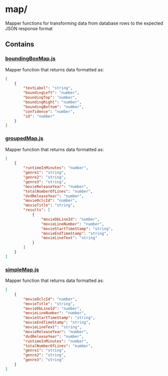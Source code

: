 # map/

Mapper functions for transforming data from database rows to the expected JSON response format

## Contains

### [boundingBoxMap.js](boundingBoxMap.js)

Mapper function that returns data formatted as:

```json
[
    {
        "textLabel": "string",
        "boundingLeft": "number",
        "boundingTop": "number",
        "boundingRight": "number",
        "boundingBottom": "number",
        "confidence": "number",
        "id": "number"
    }
]
```

### [groupedMap.js](groupedMap.js)

Mapper function that returns data formatted as:

```json
[
    {
        "runtimeInMinutes": "number",
        "genre1": "string",
        "genre2": "string",
        "genre3": "string",
        "movieReleaseYear": "number",
        "totalNumberOfLines": "number",
        "dvdReleaseYear": "number",
        "movieOclcId": "number",
        "movieTitle": "string",
        "results": [
            {
                "movieDbLineId": "number",
                "movieLineNumber": "number",
                "movieStartTimeStamp": "string",
                "movieEndTimeStamp": "string",
                "movieLineText": "string"
            }
        ]
    }
]
```

### [simpleMap.js](simpleMap.js)

Mapper function that returns data formatted as:

```json
[
    {
        "movieOclcId": "number",
        "movieTitle": "string",
        "movieDbLineId": "number",
        "movieLineNumber": "number",
        "movieStartTimeStamp": "string",
        "movieEndTimeStamp": "string",
        "movieLineText": "string",
        "movieReleaseYear": "number",
        "dvdReleaseYear": "number",
        "runtimeInMinutes": "number",
        "totalNumberOfLines": "number",
        "genre1": "string",
        "genre2": "string",
        "genre3": "string"
    }
]
```
